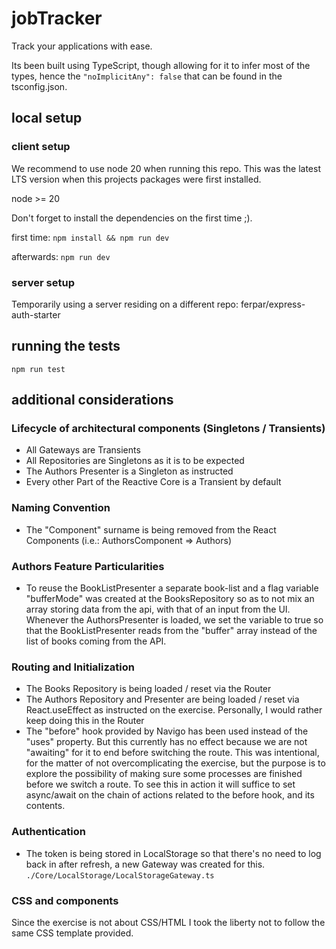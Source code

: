 # jobTracker
Track your applications with ease. 

Its been built using TypeScript, though allowing for it to infer most of the types, hence the ```"noImplicitAny": false``` that can be found in the tsconfig.json.

## local setup
### client setup
We recommend to use node 20 when running this repo. This was the latest LTS version when this projects packages were first installed.

node >= 20

Don't forget to install the dependencies on the first time ;).

first time:
```npm install && npm run dev```

afterwards:
```npm run dev```

### server setup
Temporarily using a server residing on a different repo: ferpar/express-auth-starter

## running the tests
```npm run test```

## additional considerations

### Lifecycle of architectural components (Singletons / Transients)
- All Gateways are Transients
- All Repositories are Singletons as it is to be expected
- The Authors Presenter is a Singleton as instructed
- Every other Part of the Reactive Core is a Transient by default

### Naming Convention
- The "Component" surname is being removed from the React Components (i.e.: AuthorsComponent => Authors)

### Authors Feature Particularities
- To reuse the BookListPresenter a separate book-list and a flag variable "bufferMode" was created at the BooksRepository so as to not mix an array storing data from the api, with that of an input from the UI. Whenever the AuthorsPresenter is loaded, we set the variable to true so that the BookListPresenter reads from the "buffer" array instead of the list of books coming from the API.

### Routing and Initialization
- The Books Repository is being loaded / reset via the Router
- The Authors Repository and Presenter are being loaded / reset via React.useEffect as instructed on the exercise. Personally, I would rather keep doing this in the Router
- The "before" hook provided by Navigo has been used instead of the "uses" property. But this currently has no effect because we are not "awaiting" for it to end before switching the route. This was intentional, for the matter of not overcomplicating the exercise, but the purpose is to explore the possibility of making sure some processes are finished before we switch a route. To see this in action it will suffice to set async/await on the chain of actions related to the before hook, and its contents.

### Authentication
- The token is being stored in LocalStorage so that there's no need to log back in after refresh, a new Gateway was created for this. ```./Core/LocalStorage/LocalStorageGateway.ts```

### CSS and components
Since the exercise is not about CSS/HTML I took the liberty not to follow the same CSS template provided.
